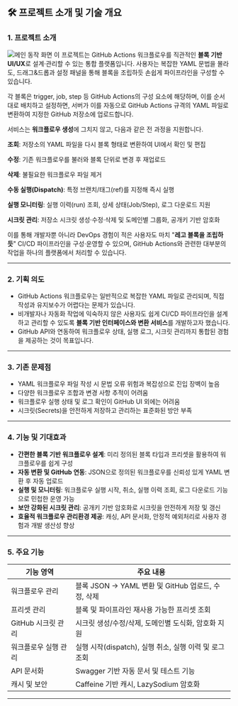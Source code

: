 ## 🛠️ 프로젝트 소개 및 기술 개요

### 1. 프로젝트 소개  
![메인 동작 화면](../gif/make-workflow-x2.gif)
이 프로젝트는 GitHub Actions 워크플로우를 직관적인 **블록 기반 UI/UX**로 설계·관리할 수 있는 통합 플랫폼입니다.
사용자는 복잡한 YAML 문법을 몰라도, 드래그&드롭과 설정 패널을 통해 블록을 조립하듯 손쉽게 파이프라인을 구성할 수 있습니다.

각 블록은 trigger, job, step 등 GitHub Actions의 구성 요소에 해당하며,
이를 순서대로 배치하고 설정하면, 서버가 이를 자동으로 GitHub Actions 규격의 YAML 파일로 변환하여
지정한 GitHub 저장소에 업로드합니다.

서비스는 **워크플로우 생성**에 그치지 않고, 다음과 같은 전 과정을 지원합니다.

**조회**: 저장소의 YAML 파일을 다시 블록 형태로 변환하여 UI에서 확인 및 편집

**수정**: 기존 워크플로우를 불러와 블록 단위로 변경 후 재업로드

**삭제**: 불필요한 워크플로우 파일 제거

**수동 실행(Dispatch)**: 특정 브랜치/태그(ref)를 지정해 즉시 실행

**실행 모니터링**: 실행 이력(run) 조회, 상세 상태(Job/Step), 로그 다운로드 지원

**시크릿 관리**: 저장소 시크릿 생성·수정·삭제 및 도메인별 그룹화, 공개키 기반 암호화

이를 통해 개발자뿐 아니라 DevOps 경험이 적은 사용자도 마치 "**레고 블록을 조립하듯**" CI/CD 파이프라인을 구성·운영할 수 있으며,
GitHub Actions와 관련한 대부분의 작업을 하나의 플랫폼에서 처리할 수 있습니다.

***

### 2. 기획 의도  
- GitHub Actions 워크플로우는 일반적으로 복잡한 YAML 파일로 관리되며, 직접 작성과 유지보수가 어렵다는 문제가 있습니다.  
- 비개발자나 자동화 작업에 익숙하지 않은 사용자도 쉽게 CI/CD 파이프라인을 설계하고 관리할 수 있도록 **블록 기반 인터페이스와 변환 서비스**를 개발하고자 했습니다.  
- GitHub API와 연동하여 워크플로우 상태, 실행 로그, 시크릿 관리까지 통합된 경험을 제공하는 것이 목표입니다.

***

### 3. 기존 문제점  
- YAML 워크플로우 파일 작성 시 문법 오류 위험과 복잡성으로 진입 장벽이 높음  
- 다양한 워크플로우 조합과 변경 사항 추적이 어려움  
- 워크플로우 실행 상태 및 로그 확인이 GitHub UI 외에는 어려움  
- 시크릿(Secrets)을 안전하게 저장하고 관리하는 표준화된 방안 부족

***

### 4. 기능 및 기대효과  
- **간편한 블록 기반 워크플로우 설계**: 미리 정의된 블록 타입과 프리셋을 활용하여 워크플로우를 쉽게 구성  
- **자동 변환 및 GitHub 연동**: JSON으로 정의된 워크플로우를 신뢰성 있게 YAML 변환 후 자동 업로드  
- **실행 및 모니터링**: 워크플로우 실행 시작, 취소, 실행 이력 조회, 로그 다운로드 기능으로 민첩한 운영 가능  
- **보안 강화된 시크릿 관리**: 공개키 기반 암호화로 시크릿을 안전하게 저장 및 갱신  
- **효율적 워크플로우 관리환경 제공**: 캐싱, API 문서화, 안정적 예외처리로 사용자 경험과 개발 생산성 향상  

***

### 5. 주요 기능

| 기능 영역          | 주요 내용                                     |
|------------------|--------------------------------------------|
| 워크플로우 관리     | 블록 JSON → YAML 변환 및 GitHub 업로드, 수정, 삭제 |
| 프리셋 관리        | 블록 및 파이프라인 재사용 가능한 프리셋 조회          |
| GitHub 시크릿 관리 | 시크릿 생성/수정/삭제, 도메인별 도식화, 암호화 지원    |
| 워크플로우 실행 관리 | 실행 시작(dispatch), 실행 취소, 실행 이력 및 로그 조회    |
| API 문서화        | Swagger 기반 자동 문서 및 테스트 기능            |
| 캐시 및 보안       | Caffeine 기반 캐시, LazySodium 암호화             |

***
